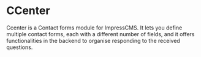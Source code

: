 # CCenter
Ccenter is a Contact forms module for ImpressCMS. It lets you define multiple contact forms, each with a different number of fields, and it offers functionalities in the backend to organise responding to the received questions.